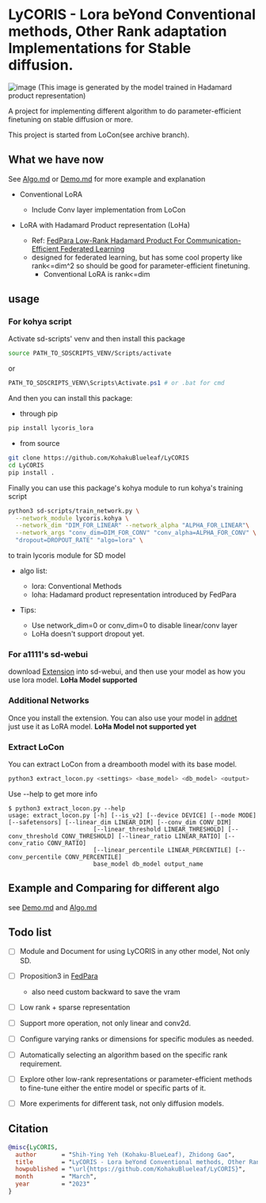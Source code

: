 # LyCORIS - Lora beYond Conventional methods, Other Rank adaptation Implementations for Stable diffusion.

![image](https://user-images.githubusercontent.com/59680068/224026402-7b779d58-5164-4ecd-a807-f98badae589e.png)
(This image is generated by the model trained in Hadamard product representation)

A project for implementing different algorithm to do parameter-efficient finetuning on stable diffusion or more.

This project is started from LoCon(see archive branch).


## What we have now
See [Algo.md](https://github.com/KohakuBlueleaf/LyCORIS/blob/main/Algo.md) or [Demo.md](https://github.com/KohakuBlueleaf/LyCORIS/blob/main/Demo.md) for more example and explanation

* Conventional LoRA
  * Include Conv layer implementation from LoCon


* LoRA with Hadamard Product representation (LoHa)
  * Ref: [FedPara Low-Rank Hadamard Product For Communication-Efficient Federated Learning](https://openreview.net/pdf?id=d71n4ftoCBy)
  * designed for federated learning, but has some cool property like rank<=dim^2 so should be good for parameter-efficient finetuning.
    * Conventional LoRA is rank<=dim


## usage
### For kohya script
Activate sd-scripts' venv and then install this package
```bash
source PATH_TO_SDSCRIPTS_VENV/Scripts/activate
```
or
```powershell
PATH_TO_SDSCRIPTS_VENV\Scripts\Activate.ps1 # or .bat for cmd
```

And then you can install this package:
* through pip
```bash
pip install lycoris_lora
```

* from source
```bash
git clone https://github.com/KohakuBlueleaf/LyCORIS
cd LyCORIS
pip install .
```

Finally you can use this package's kohya module to run kohya's training script
```bash
python3 sd-scripts/train_network.py \
  --network_module lycoris.kohya \
  --network_dim "DIM_FOR_LINEAR" --network_alpha "ALPHA_FOR_LINEAR"\
  --network_args "conv_dim=DIM_FOR_CONV" "conv_alpha=ALPHA_FOR_CONV" \
  "dropout=DROPOUT_RATE" "algo=lora" \
```
to train lycoris module for SD model

* algo list:
  * lora: Conventional Methods
  * loha: Hadamard product representation introduced by FedPara

* Tips:
  * Use network_dim=0 or conv_dim=0 to disable linear/conv layer
  * LoHa doesn't support dropout yet.


### For a1111's sd-webui
download [Extension](https://github.com/KohakuBlueleaf/a1111-sd-webui-locon) into sd-webui, and then use your model as how you use lora model.
**LoHa Model supported**


### Additional Networks
Once you install the extension. You can also use your model in [addnet](https://github.com/kohya-ss/sd-webui-additional-networks/releases)<br>
just use it as LoRA model.
**LoHa Model not supported yet**


### Extract LoCon
You can extract LoCon from a dreambooth model with its base model.
```bash
python3 extract_locon.py <settings> <base_model> <db_model> <output>
```
Use --help to get more info
```
$ python3 extract_locon.py --help
usage: extract_locon.py [-h] [--is_v2] [--device DEVICE] [--mode MODE] [--safetensors] [--linear_dim LINEAR_DIM] [--conv_dim CONV_DIM]
                        [--linear_threshold LINEAR_THRESHOLD] [--conv_threshold CONV_THRESHOLD] [--linear_ratio LINEAR_RATIO] [--conv_ratio CONV_RATIO]
                        [--linear_percentile LINEAR_PERCENTILE] [--conv_percentile CONV_PERCENTILE]
                        base_model db_model output_name
```


## Example and Comparing for different algo
see [Demo.md](https://github.com/KohakuBlueleaf/LyCORIS/blob/lycoris/Demo.md) and [Algo.md](https://github.com/KohakuBlueleaf/LyCORIS/blob/lycoris/Algo.md)


## Todo list
- [ ] Module and Document for using LyCORIS in any other model, Not only SD.
- [ ] Proposition3 in [FedPara](https://arxiv.org/abs/2108.06098)
  * also need custom backward to save the vram
- [ ] Low rank + sparse representation
- [ ] Support more operation, not only linear and conv2d.
- [ ] Configure varying ranks or dimensions for specific modules as needed.
- [ ] Automatically selecting an algorithm based on the specific rank requirement.
- [ ] Explore other low-rank representations or parameter-efficient methods to fine-tune either the entire model or specific parts of it.
- [ ] More experiments for different task, not only diffusion models.


## Citation
```bibtex
@misc{LyCORIS,
  author       = "Shih-Ying Yeh (Kohaku-BlueLeaf), Zhidong Gao",
  title        = "LyCORIS - Lora beYond Conventional methods, Other Rank adaptation Implementations for Stable diffusion",
  howpublished = "\url{https://github.com/KohakuBlueleaf/LyCORIS}",
  month        = "March",
  year         = "2023"
}
```
